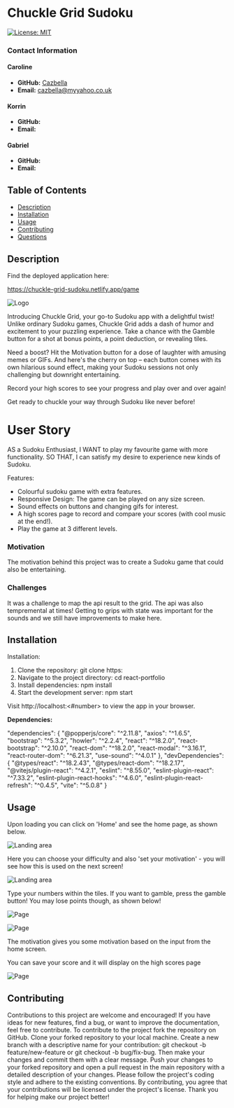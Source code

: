 # Chuckle Grid Sudoku

[![License: MIT](https://img.shields.io/badge/License-MIT-yellow.svg)](https://opensource.org/licenses/MIT)

### Contact Information

#### Caroline 

- **GitHub:** [Cazbella](https://github.com/Cazbella)
- **Email:** cazbella@myyahoo.co.uk

#### Korrin

- **GitHub:** []()
- **Email:** 

#### Gabriel

- **GitHub:** []()
- **Email:** 




## Table of Contents
- [Description](#description)
- [Installation](#installation)
- [Usage](#usage)
- [Contributing](#contributing)
- [Questions](#questions)


## Description

Find the deployed application here: 

https://chuckle-grid-sudoku.netlify.app/game

![Logo](./src/assets/images/logo_transformed@0.25x.png)

Introducing Chuckle Grid, your go-to Sudoku app with a delightful twist! Unlike ordinary Sudoku games, Chuckle Grid adds a dash of humor and excitement to your puzzling experience. Take a chance with the Gamble button for a shot at bonus points, a point deduction, or revealing tiles. 

Need a boost? Hit the Motivation button for a dose of laughter with amusing memes or GIFs. And here's the cherry on top – each button comes with its own hilarious sound effect, making your Sudoku sessions not only challenging but downright entertaining. 

Record your high scores to see your progress and play over and over again!

Get ready to chuckle your way through Sudoku like never before!


# User Story

AS a Sudoku Enthusiast,
I WANT to play my favourite game with more functionality.
SO THAT,  I can satisfy my desire to experience new kinds of Sudoku.


Features:
- Colourful sudoku game with extra features.
- Responsive Design: The game can be played on any size screen.
- Sound effects on buttons and changing gifs for interest.
- A high scores page to record and compare your scores (with cool music at the end!).
- Play the game at 3 different levels.

### Motivation

The motivation behind this project was to create a Sudoku game that could also be entertaining.

### Challenges

It was a challenge to map the api result to the grid. The api was also tempremental at times! Getting to grips with state was important for the sounds and we still have improvements to make here. 


## Installation
Installation:
1. Clone the repository: git clone https:
2. Navigate to the project directory: cd react-portfolio
3. Install dependencies: npm install
4. Start the development server: npm start

Visit http://localhost:<#number> to view the app in your browser.

**Dependencies:**

  "dependencies": {
    "@popperjs/core": "^2.11.8",
    "axios": "^1.6.5",
    "bootstrap": "^5.3.2",
    "howler": "^2.2.4",
    "react": "^18.2.0",
    "react-bootstrap": "^2.10.0",
    "react-dom": "^18.2.0",
    "react-modal": "^3.16.1",
    "react-router-dom": "^6.21.3",
    "use-sound": "^4.0.1"
  },
  "devDependencies": {
    "@types/react": "^18.2.43",
    "@types/react-dom": "^18.2.17",
    "@vitejs/plugin-react": "^4.2.1",
    "eslint": "^8.55.0",
    "eslint-plugin-react": "^7.33.2",
    "eslint-plugin-react-hooks": "^4.6.0",
    "eslint-plugin-react-refresh": "^0.4.5",
    "vite": "^5.0.8"
  }


## Usage

Upon loading you can click on 'Home' and see the home page, as shown below. 

![Landing area](./src/assets/images/screenshots/Screenshot-landing-area.png)

Here you can choose your difficulty and also 'set your motivation' - you will see how this is used on the next screen!

![Landing area](./src/assets/images/screenshots/Screenshot-grid.png)

Type your numbers within the tiles. If you want to gamble, press the gamble button! You may lose points though, as shown below!

![Page](./src/assets/images/screenshots/Screenshot-modal2.png)

![Page](./src/assets/images/screenshots/Screenshot-modal.png)

The motivation gives you some motivation based on the input from the home screen. 

You can save your score and it will display on the high scores page

![Page](./src/assets/images/screenshots/Screenshot-highscores.png)

## Contributing
Contributions to this project are welcome and encouraged! If you have ideas for new features, find a bug, or want to improve the documentation, feel free to contribute. To contribute to the project fork the repository on GitHub. Clone your forked repository to your local machine. Create a new branch with a descriptive name for your contribution: git checkout -b feature/new-feature or git checkout -b bug/fix-bug. Then make your changes and commit them with a clear message. Push your changes to your forked repository and open a pull request in the main repository with a detailed description of your changes. Please follow the project's coding style and adhere to the existing conventions. By contributing, you agree that your contributions will be licensed under the project's license. Thank you for helping make our project better!